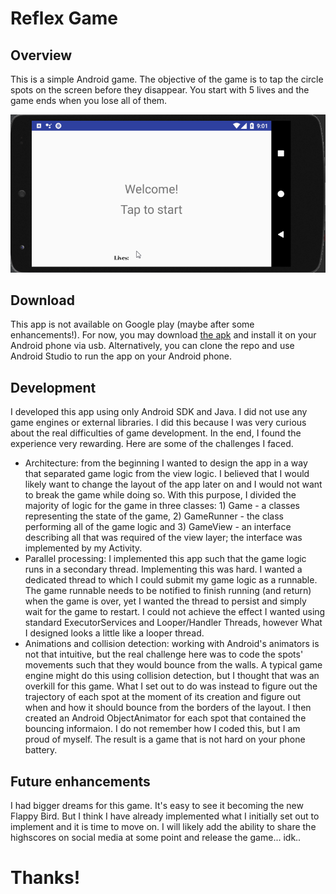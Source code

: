 # Reflex Game

## Overview

This is a simple Android game. The objective of the game is to tap the circle spots on the screen before they disappear.  You start with 5 lives and the game ends when you lose all of them.

![Reflex Game playthrough](./readme/reflex_playthrough.gif)

## Download

This app is not available on Google play (maybe after some enhancements!). For now, you may download [the apk](./readme/app-debug.apk) and install it on your Android phone via usb.  Alternatively, you can clone the repo and use Android Studio to run the app on your Android phone. 

## Development

I developed this app using only Android SDK and Java. I did not use any game engines or external libraries. I did this because I was very curious about the real difficulties of game development. In the end, I found the experience very rewarding. Here are some of the challenges I faced.

* Architecture: from the beginning I wanted to design the app in a way that separated game logic from the view logic. I believed that I would likely want to change the layout of the app later on and I would not want to break the game while doing so.  With this purpose, I divided the majority of logic for the game in three classes: 1) Game - a classes representing the state of the game, 2) GameRunner - the class performing all of the game logic and 3) GameView - an interface describing all that was required of the view layer; the interface was implemented by my Activity.
* Parallel processing: I implemented this app such that the game logic runs in a secondary thread.  Implementing this was hard.  I wanted a dedicated thread to which I could submit my game logic as a runnable.  The game runnable needs to be notified to finish running (and return) when the game is over, yet I wanted the thread to persist and simply wait for the game to restart. I could not achieve the effect I wanted using standard ExecutorServices and Looper/Handler Threads, however What I designed looks a little like a looper thread.  
* Animations and collision detection: working with Android's animators is not that intuitive, but the real challenge here was to code the spots' movements such that they would bounce from the walls. A typical game engine might do this using collision detection, but I thought that was an overkill for this game. What I set out to do was instead to figure out the trajectory of each spot at the moment of its creation and figure out when and how it should bounce from the borders of the layout. I then created an Android ObjectAnimator for each spot that contained the bouncing informaion. I do not remember how I coded this, but I am proud of myself. The result is a game that is not hard on your phone battery. 

## Future enhancements

I had bigger dreams for this game. It's easy to see it becoming the new Flappy Bird.  But I think I have already implemented what I initially set out to implement and it is time to move on. I will likely add the ability to share the highscores on social media at some point and release the game... idk..

# Thanks!